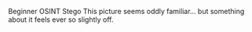 Beginner OSINT Stego
This picture seems oddly familiar… but something about it feels ever so slightly off.
